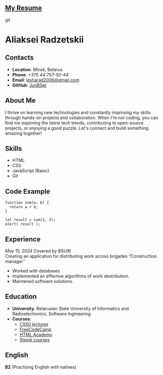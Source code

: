 ## [My Resume](https://github.com/JunBSer/rsschool-cv/blob/gh-pages/AlexRResume.pdf) 
git 
# **Aliaksei Radzetskii**

## **Contacts**

* **Location**: Minsk, Belarus
* **Phone**: *+375 44 757-50-44*
* **Email**: lesharad2006@gmail.com
* **GitHub**: [JunBSer](https://github.com/JunBSer)

## **About Me**

 I thrive on learning new technologies and constantly improving my skills through hands-on projects and collaboration. When I'm not coding, you can find me exploring the latest tech trends, contributing to open-source projects, or enjoying a good puzzle. Let's connect and build something amazing together!

 ## **Skills**

  * HTML
  * CSS
  * JavaScript (Basic)
  * Git

## **Code Example**
 
```
function sum(a, b) {
  return a + b;
}

let result = sum(1, 2);
alert( result );
```
## **Experience**
*May 15, 2024*
Covered by BSUIR\
Creating an application for distributing work across brigades
“Construction manager”
   * Worked with databases
   * Implemented an effective algorithms of work destribution.
   * Maintened software solutions.

## **Education**   
* **University**: Belarusian State University of Informatics and Radioelectronics, Software Ingineering
* **Courses**: 
     * [CS50 lectures](https://www.youtube.com/channel/UCcabW7890RKJzL968QWEykA)
     * [FreeCodeCamp](https://www.freecodecamp.org/)
     * [HTML Academy](https://htmlacademy.ru/) 
     * [Stepik courses](https://stepik.org/course/363/syllabus)

## **English**

**B2** (Practising English with natives)

